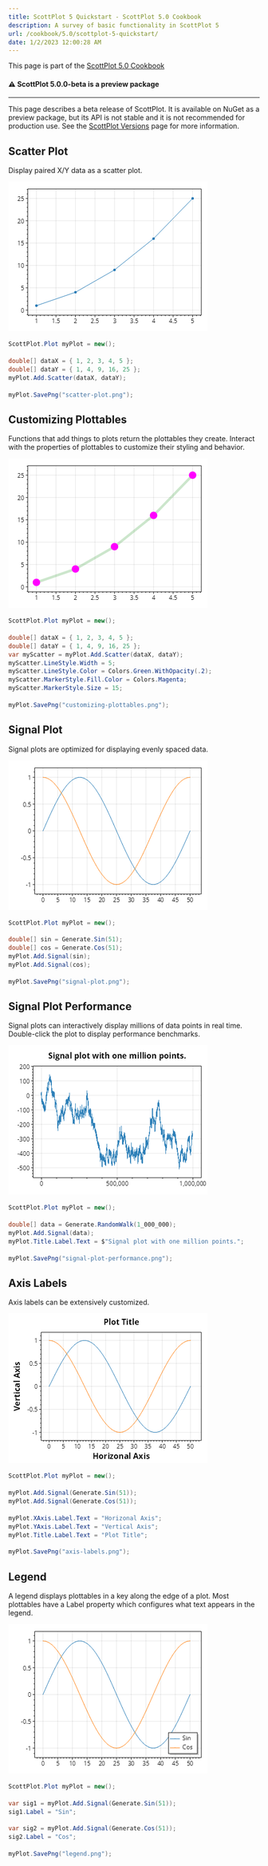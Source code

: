 ```yaml
---
title: ScottPlot 5 Quickstart - ScottPlot 5.0 Cookbook
description: A survey of basic functionality in ScottPlot 5
url: /cookbook/5.0/scottplot-5-quickstart/
date: 1/2/2023 12:00:28 AM
---
```


This page is part of the [ScottPlot 5.0 Cookbook](../)


<div class='alert alert-warning' role='alert'><h4 class='alert-heading py-0 my-0'>⚠️ ScottPlot 5.0.0-beta is a preview package</h4><hr /><p class='mb-0'><span class='fw-semibold'>This page describes a beta release of ScottPlot.</span> It is available on NuGet as a preview package, but its API is not stable and it is not recommended for production use. See the <a href='https://scottplot.net/versions/'>ScottPlot Versions</a> page for more information. </p></div>



## Scatter Plot

Display paired X/Y data as a scatter plot.

[![](scatter-plot.png)](scatter-plot.png)

```cs
ScottPlot.Plot myPlot = new();

double[] dataX = { 1, 2, 3, 4, 5 };
double[] dataY = { 1, 4, 9, 16, 25 };
myPlot.Add.Scatter(dataX, dataY);

myPlot.SavePng("scatter-plot.png");
```


## Customizing Plottables

Functions that add things to plots return the plottables they create. Interact with the properties of plottables to customize their styling and behavior.

[![](customizing-plottables.png)](customizing-plottables.png)

```cs
ScottPlot.Plot myPlot = new();

double[] dataX = { 1, 2, 3, 4, 5 };
double[] dataY = { 1, 4, 9, 16, 25 };
var myScatter = myPlot.Add.Scatter(dataX, dataY);
myScatter.LineStyle.Width = 5;
myScatter.LineStyle.Color = Colors.Green.WithOpacity(.2);
myScatter.MarkerStyle.Fill.Color = Colors.Magenta;
myScatter.MarkerStyle.Size = 15;

myPlot.SavePng("customizing-plottables.png");
```


## Signal Plot

Signal plots are optimized for displaying evenly spaced data.

[![](signal-plot.png)](signal-plot.png)

```cs
ScottPlot.Plot myPlot = new();

double[] sin = Generate.Sin(51);
double[] cos = Generate.Cos(51);
myPlot.Add.Signal(sin);
myPlot.Add.Signal(cos);

myPlot.SavePng("signal-plot.png");
```


## Signal Plot Performance

Signal plots can interactively display millions of data points in real time. Double-click the plot to display performance benchmarks.

[![](signal-plot-performance.png)](signal-plot-performance.png)

```cs
ScottPlot.Plot myPlot = new();

double[] data = Generate.RandomWalk(1_000_000);
myPlot.Add.Signal(data);
myPlot.Title.Label.Text = $"Signal plot with one million points.";

myPlot.SavePng("signal-plot-performance.png");
```


## Axis Labels

Axis labels can be extensively customized.

[![](axis-labels.png)](axis-labels.png)

```cs
ScottPlot.Plot myPlot = new();

myPlot.Add.Signal(Generate.Sin(51));
myPlot.Add.Signal(Generate.Cos(51));

myPlot.XAxis.Label.Text = "Horizonal Axis";
myPlot.YAxis.Label.Text = "Vertical Axis";
myPlot.Title.Label.Text = "Plot Title";

myPlot.SavePng("axis-labels.png");
```


## Legend

A legend displays plottables in a key along the edge of a plot. Most plottables have a Label property which configures what text appears in the legend.

[![](legend.png)](legend.png)

```cs
ScottPlot.Plot myPlot = new();

var sig1 = myPlot.Add.Signal(Generate.Sin(51));
sig1.Label = "Sin";

var sig2 = myPlot.Add.Signal(Generate.Cos(51));
sig2.Label = "Cos";

myPlot.SavePng("legend.png");
```

